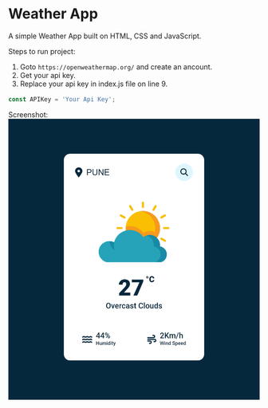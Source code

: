 # Weather App
A simple Weather App built on HTML, CSS and JavaScript.

Steps to run project:
1. Goto `https://openweathermap.org/` and create an ancount.
2. Get your api key.
3. Replace your api key in index.js file on line 9.
```javascript
const APIKey = 'Your Api Key';
```

Screenshot:
![Screenshot](Screenshot.png)